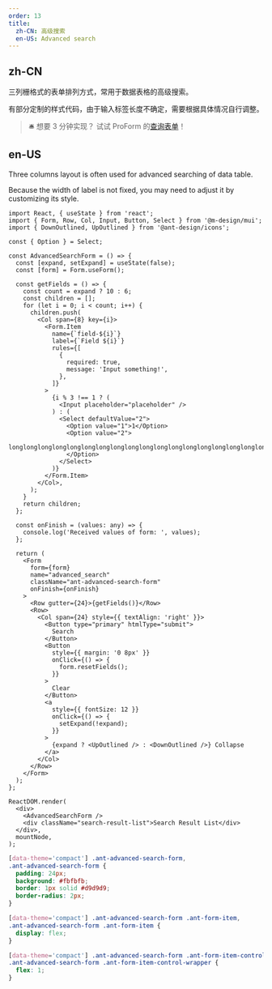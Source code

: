 ```yaml
---
order: 13
title:
  zh-CN: 高级搜索
  en-US: Advanced search
---
```


## zh-CN

三列栅格式的表单排列方式，常用于数据表格的高级搜索。

有部分定制的样式代码，由于输入标签长度不确定，需要根据具体情况自行调整。

> 🛎️ 想要 3 分钟实现？ 试试 ProForm 的[查询表单](https://procomponents.ant.design/components/form#%E6%9F%A5%E8%AF%A2%E7%AD%9B%E9%80%89)！

## en-US

Three columns layout is often used for advanced searching of data table.

Because the width of label is not fixed, you may need to adjust it by customizing its style.

```tsx
import React, { useState } from 'react';
import { Form, Row, Col, Input, Button, Select } from '@m-design/mui';
import { DownOutlined, UpOutlined } from '@ant-design/icons';

const { Option } = Select;

const AdvancedSearchForm = () => {
  const [expand, setExpand] = useState(false);
  const [form] = Form.useForm();

  const getFields = () => {
    const count = expand ? 10 : 6;
    const children = [];
    for (let i = 0; i < count; i++) {
      children.push(
        <Col span={8} key={i}>
          <Form.Item
            name={`field-${i}`}
            label={`Field ${i}`}
            rules={[
              {
                required: true,
                message: 'Input something!',
              },
            ]}
          >
            {i % 3 !== 1 ? (
              <Input placeholder="placeholder" />
            ) : (
              <Select defaultValue="2">
                <Option value="1">1</Option>
                <Option value="2">
                  longlonglonglonglonglonglonglonglonglonglonglonglonglonglonglonglonglonglonglonglonglonglonglonglonglonglonglonglonglonglonglonglonglonglonglonglonglonglonglonglonglonglonglonglonglonglonglonglonglonglonglonglonglonglonglonglonglonglonglonglonglonglonglonglonglonglonglonglonglonglonglonglonglonglonglonglonglonglonglonglong
                </Option>
              </Select>
            )}
          </Form.Item>
        </Col>,
      );
    }
    return children;
  };

  const onFinish = (values: any) => {
    console.log('Received values of form: ', values);
  };

  return (
    <Form
      form={form}
      name="advanced_search"
      className="ant-advanced-search-form"
      onFinish={onFinish}
    >
      <Row gutter={24}>{getFields()}</Row>
      <Row>
        <Col span={24} style={{ textAlign: 'right' }}>
          <Button type="primary" htmlType="submit">
            Search
          </Button>
          <Button
            style={{ margin: '0 8px' }}
            onClick={() => {
              form.resetFields();
            }}
          >
            Clear
          </Button>
          <a
            style={{ fontSize: 12 }}
            onClick={() => {
              setExpand(!expand);
            }}
          >
            {expand ? <UpOutlined /> : <DownOutlined />} Collapse
          </a>
        </Col>
      </Row>
    </Form>
  );
};

ReactDOM.render(
  <div>
    <AdvancedSearchForm />
    <div className="search-result-list">Search Result List</div>
  </div>,
  mountNode,
);
```

```css
[data-theme='compact'] .ant-advanced-search-form,
.ant-advanced-search-form {
  padding: 24px;
  background: #fbfbfb;
  border: 1px solid #d9d9d9;
  border-radius: 2px;
}

[data-theme='compact'] .ant-advanced-search-form .ant-form-item,
.ant-advanced-search-form .ant-form-item {
  display: flex;
}

[data-theme='compact'] .ant-advanced-search-form .ant-form-item-control-wrapper,
.ant-advanced-search-form .ant-form-item-control-wrapper {
  flex: 1;
}
```

<style>
#components-form-demo-advanced-search .ant-form {
  max-width: none;
}
#components-form-demo-advanced-search .search-result-list {
  margin-top: 16px;
  border: 1px dashed #e9e9e9;
  border-radius: 2px;
  background-color: #fafafa;
  min-height: 200px;
  text-align: center;
  padding-top: 80px;
}
[data-theme="dark"] .ant-advanced-search-form  {
  background: rgba(255,255,255,0.04);
  border: 1px solid #434343;
  padding: 24px;
  border-radius: 2px;
}
[data-theme="dark"] #components-form-demo-advanced-search .search-result-list {
  border: 1px dashed #434343;
  background: rgba(255,255,255,0.04);
}
</style>
